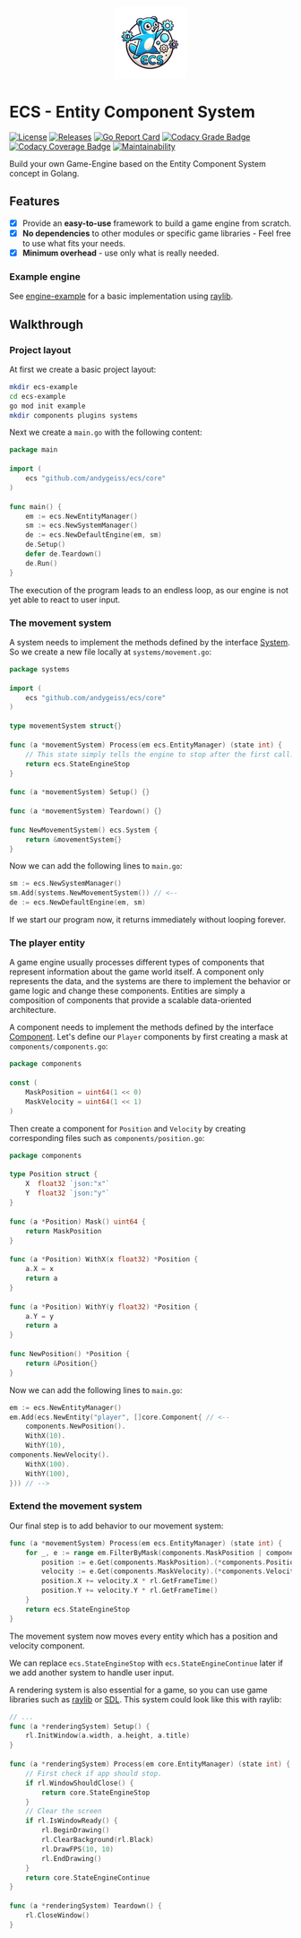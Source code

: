 <p align="center">
<img src="https://github.com/andygeiss/ecs/blob/master/logo.png?raw=true" />
</p>

# ECS - Entity Component System

[![License](https://img.shields.io/github/license/andygeiss/ecs)](https://github.com/andygeiss/ecs/blob/master/LICENSE)
[![Releases](https://img.shields.io/github/v/release/andygeiss/ecs)](https://github.com/andygeiss/ecs/releases)
[![Go Report Card](https://goreportcard.com/badge/github.com/andygeiss/ecs)](https://goreportcard.com/report/github.com/andygeiss/ecs)
[![Codacy Grade Badge](https://app.codacy.com/project/badge/Grade/b4f4c9b35f4b46d8bf19f73379864b45)](https://app.codacy.com/gh/andygeiss/ecs/dashboard?utm_source=gh&utm_medium=referral&utm_content=&utm_campaign=Badge_grade)
[![Codacy Coverage Badge](https://app.codacy.com/project/badge/Coverage/b4f4c9b35f4b46d8bf19f73379864b45)](https://app.codacy.com/gh/andygeiss/ecs/dashboard?utm_source=gh&utm_medium=referral&utm_content=&utm_campaign=Badge_coverage)
[![Maintainability](https://api.codeclimate.com/v1/badges/5a2fd230f2eae6f244f2/maintainability)](https://codeclimate.com/github/andygeiss/ecs/maintainability)

Build your own Game-Engine based on the Entity Component System concept in Golang.

## Features

- [x] Provide an **easy-to-use** framework to build a game engine from scratch.
- [x] **No dependencies** to other modules or specific game libraries - Feel free to use what fits your needs.
- [x] **Minimum overhead** - use only what is really needed.

### Example engine

See [engine-example](https://github.com/andygeiss/engine-example) for a basic 
implementation using [raylib](https://www.raylib.com).

## Walkthrough

### Project layout

At first we create a basic project layout:

```bash
mkdir ecs-example
cd ecs-example
go mod init example
mkdir components plugins systems
```

Next we create a `main.go` with the following content:

```go
package main

import (
    ecs "github.com/andygeiss/ecs/core"
)

func main() {
    em := ecs.NewEntityManager()
    sm := ecs.NewSystemManager()
    de := ecs.NewDefaultEngine(em, sm)
    de.Setup()
    defer de.Teardown()
    de.Run()
}
```

The execution of the program leads to an endless loop, as our engine is not yet
able to react to user input.

### The movement system

A system needs to implement the methods defined by the interface
[System](https://github.com/andygeiss/ecs/blob/master/core/system.go).
So we create a new file locally at `systems/movement.go`:

```go
package systems

import (
    ecs "github.com/andygeiss/ecs/core"
)

type movementSystem struct{}

func (a *movementSystem) Process(em ecs.EntityManager) (state int) {
    // This state simply tells the engine to stop after the first call.
    return ecs.StateEngineStop
}

func (a *movementSystem) Setup() {}

func (a *movementSystem) Teardown() {}

func NewMovementSystem() ecs.System {
    return &movementSystem{}
}
```

Now we can add the following lines to `main.go`:

```go
sm := ecs.NewSystemManager()
sm.Add(systems.NewMovementSystem()) // <--
de := ecs.NewDefaultEngine(em, sm)
```

If we start our program now, it returns immediately without looping forever.

### The player entity

A game engine usually processes different types of components that represent
information about the game world itself. A component only represents the data,
and the systems are there to implement the behavior or game logic and change
these components. Entities are simply a composition of components that provide
a scalable data-oriented architecture.

A component needs to implement the methods defined by the interface
[Component](https://github.com/andygeiss/ecs/blob/master/core/entity.go).
Let's define our `Player` components by first creating a mask at
`components/components.go`:

```go
package components

const (
    MaskPosition = uint64(1 << 0)
    MaskVelocity = uint64(1 << 1)
)
```

Then create a component for `Position` and `Velocity` by creating
corresponding files such as `components/position.go`:

```go
package components

type Position struct {
    X  float32 `json:"x"`
    Y  float32 `json:"y"`
}

func (a *Position) Mask() uint64 {
    return MaskPosition
}

func (a *Position) WithX(x float32) *Position {
    a.X = x
    return a
}

func (a *Position) WithY(y float32) *Position {
    a.Y = y
    return a
}

func NewPosition() *Position {
    return &Position{}
}
```

Now we can add the following lines to `main.go`:

```go
em := ecs.NewEntityManager()
em.Add(ecs.NewEntity("player", []core.Component{ // <--
    components.NewPosition().
    WithX(10).
    WithY(10),
components.NewVelocity().
    WithX(100).
    WithY(100),
})) // -->
```

### Extend the movement system

Our final step is to add behavior to our movement system:

```go
func (a *movementSystem) Process(em ecs.EntityManager) (state int) {
    for _, e := range em.FilterByMask(components.MaskPosition | components.MaskVelocity) {
        position := e.Get(components.MaskPosition).(*components.Position)
        velocity := e.Get(components.MaskVelocity).(*components.Velocity)
        position.X += velocity.X * rl.GetFrameTime()
        position.Y += velocity.Y * rl.GetFrameTime()
    }
    return ecs.StateEngineStop
}
```

The movement system now moves every entity which has a position and velocity component.

We can replace `ecs.StateEngineStop` with `ecs.StateEngineContinue` later if we add
another system to handle user input.

A rendering system is also essential for a game, so you can use game libraries
such as [raylib](https://www.raylib.com) or
[SDL](https://github.com/libsdl-org/SDL).
This system could look like this with raylib:

```go
// ...
func (a *renderingSystem) Setup() {
    rl.InitWindow(a.width, a.height, a.title)
}

func (a *renderingSystem) Process(em core.EntityManager) (state int) {
    // First check if app should stop.
    if rl.WindowShouldClose() {
        return core.StateEngineStop
    }
    // Clear the screen
    if rl.IsWindowReady() {
        rl.BeginDrawing()
        rl.ClearBackground(rl.Black)
        rl.DrawFPS(10, 10)
        rl.EndDrawing()
    }
    return core.StateEngineContinue
}

func (a *renderingSystem) Teardown() {
    rl.CloseWindow()
}
```
